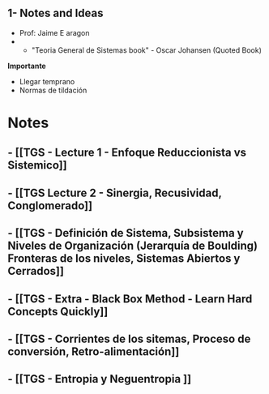## 1- Notes and Ideas
+ Prof: Jaime E aragon
+ + "Teoria General de Sistemas book" - Oscar Johansen  (Quoted Book)

**Importante**
+ Llegar temprano
+ Normas de tildación

# Notes
##  - [[TGS - Lecture 1 - Enfoque Reduccionista vs Sistemico]]
## - [[TGS Lecture 2 - Sinergia, Recusividad, Conglomerado]]

## - [[TGS - Definición de Sistema, Subsistema y Niveles de Organización (Jerarquía de Boulding) Fronteras de los niveles, Sistemas Abiertos y Cerrados]]
## - [[TGS - Extra - Black Box Method - Learn Hard Concepts Quickly]]
## - [[TGS - Corrientes de los sitemas, Proceso de conversión, Retro-alimentación]]

## - [[TGS - Entropia y Neguentropia ]]
